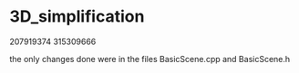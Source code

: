 # 3D_simplification

207919374
315309666

the only changes done were in the files BasicScene.cpp and BasicScene.h
